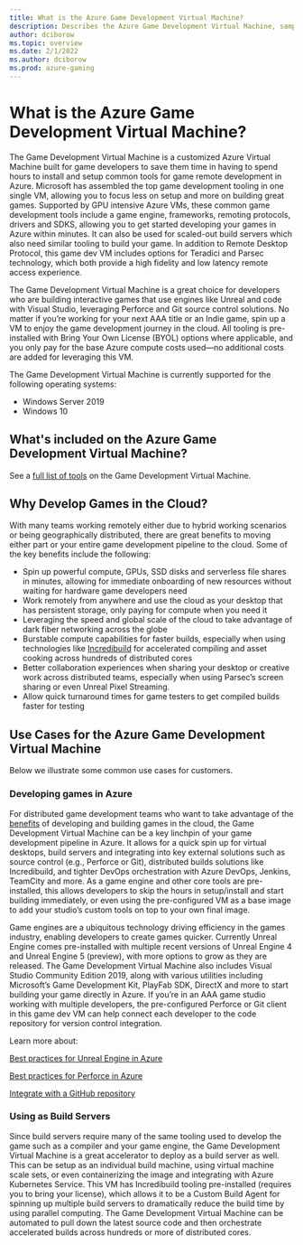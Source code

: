 ```yaml
---
title: What is the Azure Game Development Virtual Machine? 
description: Describes the Azure Game Development Virtual Machine, sample use cases, and how to use the Azure Game Development Virtual Machine as a game build server.
author: dciborow
ms.topic: overview
ms.date: 2/1/2022
ms.author: dciborow
ms.prod: azure-gaming
---
```


# What is the Azure Game Development Virtual Machine?

The Game Development Virtual Machine is a customized Azure Virtual Machine built for game developers to save them time in having to spend hours to install and setup common tools for game remote development in Azure. Microsoft has assembled the top game development tooling in one single VM, allowing you to focus less on setup and more on building great games. Supported by GPU intensive Azure VMs, these common game development tools include a game engine, frameworks, remoting protocols, drivers and SDKS, allowing you to get started developing your games in Azure within minutes. It can also be used for scaled-out build servers which also need similar tooling to build your game. In addition to Remote Desktop Protocol, this game dev VM includes options for Teradici and Parsec technology, which both provide a high fidelity and low latency remote access experience.

The Game Development Virtual Machine is a great choice for developers who are building interactive games that use engines like Unreal and code with Visual Studio, leveraging Perforce and Git source control solutions. No matter if you’re working for your next AAA title or an Indie game, spin up a VM to enjoy the game development journey in the cloud. All tooling is pre-installed with Bring Your Own License (BYOL) options where applicable, and you only pay for the base Azure compute costs used—no additional costs are added for leveraging this VM.

The Game Development Virtual Machine is currently supported for the following operating systems:

- Windows Server 2019
- Windows 10

## What's included on the Azure Game Development Virtual Machine?

See a [full list of tools](../tools-included.md) on the Game Development Virtual Machine.

## Why Develop Games in the Cloud?

With many teams working remotely either due to hybrid working scenarios or being geographically distributed, there are great benefits to moving either part or your entire game development pipeline to the cloud. Some of the key benefits include the following: 

- Spin up powerful compute, GPUs, SSD disks and serverless file shares in minutes, allowing for immediate onboarding of new resources without waiting for hardware game developers need
- Work remotely from anywhere and use the cloud as your desktop that has persistent storage, only paying for compute when you need it
- Leveraging the speed and global scale of the cloud to take advantage of dark fiber networking across the globe
- Burstable compute capabilities for faster builds, especially when using technologies like [Incredibuild](https://www.incredibuild.com/partners/azure) for accelerated compiling and asset cooking across hundreds of distributed cores
- Better collaboration experiences when sharing your desktop or creative work across distributed teams, especially when using Parsec’s screen sharing or even Unreal Pixel Streaming.
- Allow quick turnaround times for game testers to get compiled builds faster for testing 

## Use Cases for the Azure Game Development Virtual Machine

Below we illustrate some common use cases for customers.

### Developing games in Azure

For distributed game development teams who want to take advantage of the [benefits]() of developing and building games in the cloud, the Game Development Virtual Machine can be a key linchpin of your game development pipeline in Azure. It allows for a quick spin up for virtual desktops, build servers and integrating into key external solutions such as source control (e.g., Perforce or Git), distributed builds solutions like Incredibuild, and tighter DevOps orchestration with Azure DevOps, Jenkins, TeamCity and more. As a game engine and other core tools are pre-installed, this allows developers to skip the hours in setup/install and start building immediately, or even using the pre-configured VM as a base image to add your studio’s custom tools on top to your own final image.

Game engines are a ubiquitous technology driving efficiency in the games industry, enabling developers to create games quicker. Currently Unreal Engine comes pre-installed with multiple recent versions of Unreal Engine 4 and Unreal Engine 5 (preview), with more options to grow as they are released. The Game Development Virtual Machine also includes Visual Studio Community Edition 2019, along with various utilities including Microsoft’s Game Development Kit, PlayFab SDK, DirectX and more to start building your game directly in Azure. If you’re in an AAA game studio working with multiple developers, the pre-configured Perforce or Git client in this game dev VM can help connect each developer to the code repository for version control integration.

Learn more about:

[Best practices for Unreal Engine in Azure]()

[Best practices for Perforce in Azure]()

[Integrate with a GitHub repository]()

### Using as Build Servers

Since build servers require many of the same tooling used to develop the game such as a compiler and your game engine, the Game Development Virtual Machine is a great accelerator to deploy as a build server as well. This can be setup as an individual build machine, using virtual machine scale sets, or even containerizing the image and integrating with Azure Kubernetes Service. This VM has Incredibuild tooling pre-installed (requires you to bring your license), which allows it to be a Custom Build Agent for spinning up multiple build servers to dramatically reduce the build time by using parallel computing. The Game Development Virtual Machine can be automated to pull down the latest source code and then orchestrate accelerated builds across hundreds or more of distributed cores.
